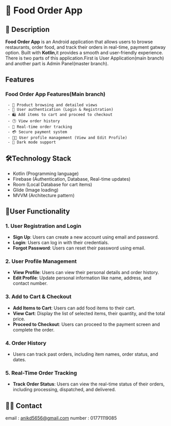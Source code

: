 # 🍔 Food Order App

## 📌 Description
**Food Order App** is an Android application that allows users to browse restaurants, order food, and track their orders in real-time, payment gatway option.
Built with **Kotlin**,it provides a smooth and user-friendly experience.
There is two parts of this application.First is User Application(main branch) and another part is Admin Panel(master branch).

## Features
### Food Order App Features(Main branch)
     - 🛒 Product browsing and detailed views
     - 📝 User authentication (Login & Registration)
     - 🛍️ Add items to cart and proceed to checkout
     - 🕒 View order history
     - 📍 Real-time order tracking
     - 💳 Secure payment system
     - 🧑‍💼 User profile management (View and Edit Profile)
     - 🌙 Dark mode support
     
## 🛠️Technology Stack
  - Kotlin (Programming language)
  - Firebase (Authentication, Database, Real-time updates)
  - Room (Local Database for cart items)
  - Glide (Image loading)
  - MVVM (Architecture pattern)

## 🚀User Functionality
### 1. User Registration and Login
- **Sign Up**: Users can create a new account using email and password.
- **Login**: Users can log in with their credentials.
- **Forgot Password**: Users can reset their password using email.

### 2. User Profile Management
- **View Profile**: Users can view their personal details and order history.
- **Edit Profile**: Update personal information like name, address, and contact number.

### 3. Add to Cart & Checkout
- **Add Items to Cart**: Users can add food items to their cart.
- **View Cart**: Display the list of selected items, their quantity, and the total price.
- **Proceed to Checkout**: Users can proceed to the payment screen and complete the order.

### 4. Order History
- Users can track past orders, including item names, order status, and dates.

### 5. Real-Time Order Tracking
- **Track Order Status**: Users can view the real-time status of their orders, including processing, dispatched, and delivered.

## 🧑‍💼 Contact
email : anikd5656@gmail.com
number : 01771119085
